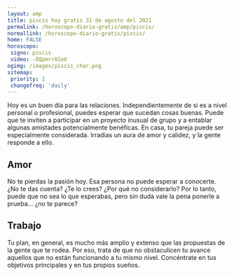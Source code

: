 ```yaml
---
layout: amp
title: piscis hoy gratis 31 de agosto del 2021 
permalink: /horoscopo-diario-gratis/amp/piscis/
normallink: /horoscopo-diario-gratis/piscis/
home: FALSE
horoscopo:
 signo: piscis
 video: -DQpmrrAIeU
ogimg: /images/piscis_char.png
sitemap:
 priority: 1
 changefreq: 'daily'
---
```



Hoy es un buen día para las relaciones. Independientemente de si es a nivel personal o profesional, puedes esperar que sucedan cosas buenas. Puede que te inviten a participar en un proyecto inusual de grupo y a entablar algunas amistades potencialmente benéficas. En casa, tu pareja puede ser especialmente considerada. Irradias un aura de amor y calidez, y la gente responde a ello.

## Amor

No te pierdas la pasión hoy. Esa persona no puede esperar a conocerte. ¿No te das cuenta? ¿Te lo crees? ¿Por qué no considerarlo? Por lo tanto, puede que no sea lo que esperabas, pero sin duda vale la pena ponerle a prueba... ¿no te parece?

## Trabajo

Tu plan, en general, es mucho más amplio y extenso que las propuestas de la gente que te rodea. Por eso, trata de que no obstaculicen tu avance aquellos que no están funcionando a tu mismo nivel. Concéntrate en tus objetivos principales y en tus propios sueños.
